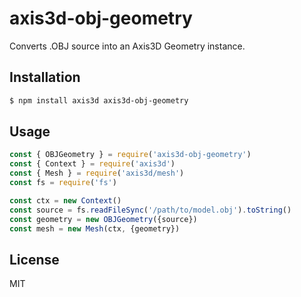 axis3d-obj-geometry
===================

Converts .OBJ source into an Axis3D Geometry instance.

## Installation

```sh
$ npm install axis3d axis3d-obj-geometry
```

## Usage

```js
const { OBJGeometry } = require('axis3d-obj-geometry')
const { Context } = require('axis3d')
const { Mesh } = require('axis3d/mesh')
const fs = require('fs')

const ctx = new Context()
const source = fs.readFileSync('/path/to/model.obj').toString()
const geometry = new OBJGeometry({source})
const mesh = new Mesh(ctx, {geometry})
```

## License

MIT
